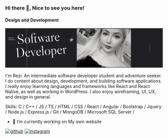 ### Hi there 👋, Nice to see you here!
#### Design and Development
![Design and Development](https://github.com/rezi410/rezi410/blob/main/LinkedIn%20Cover%201584x396%20px%20(3).jpeg)

I'm Rezi. An intermediate software developer student and adventure seeker. I do content about design, development, and building software applications. I really enjoy learning languages and frameworks like React and React Native, as well as working in WordPress. I also enjoy wireframing, UI, UX, and design in general.


Skills: C / C++ / JS / TS / HTML / CSS / React / Angular / Bootstrap / Jquery / Node.js / Express.js / Git / MongoDB / Microsoft SQL Server / 

- 🔭 I’m currently working on My own website 


[<img src='https://cdn.jsdelivr.net/npm/simple-icons@3.0.1/icons/github.svg' alt='github' height='40'>](https://github.com/Rezi)  [<img src='https://cdn.jsdelivr.net/npm/simple-icons@3.0.1/icons/instagram.svg' alt='instagram' height='40'>](https://www.instagram.com/rezi6rezi/?hl=en)  





